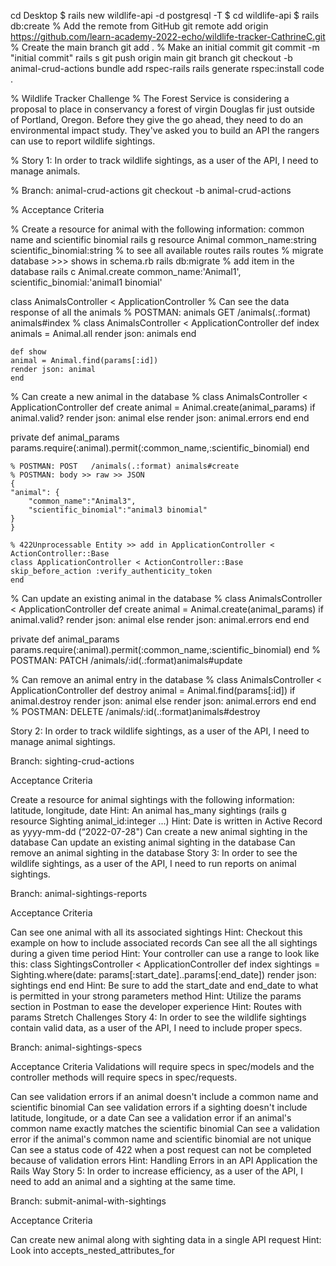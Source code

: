 <!-- SET-UP -->
cd Desktop
$ rails new wildlife-api -d postgresql -T
$ cd wildlife-api
$ rails db:create
% Add the remote from GitHub
git remote add origin https://github.com/learn-academy-2022-echo/wildlife-tracker-CathrineC.git
% Create the main branch
git add .
% Make an initial commit
git commit -m "initial commit"
rails s
git push origin main
git branch
git checkout -b animal-crud-actions
bundle add rspec-rails
rails generate rspec:install
code .

% Wildlife Tracker Challenge
% The Forest Service is considering a proposal to place in conservancy a forest of virgin Douglas fir just outside of Portland, Oregon. Before they give the go ahead, they need to do an environmental impact study. They've asked you to build an API the rangers can use to report wildlife sightings.

% Story 1: In order to track wildlife sightings, as a user of the API, I need to manage animals.

% Branch: animal-crud-actions
git checkout -b animal-crud-actions

% Acceptance Criteria

% Create a resource for animal with the following information: common name and scientific binomial
rails g resource Animal 
common_name:string scientific_binomial:string
    % to see all available routes
    rails routes
    % migrate database >>> shows in schema.rb
    rails db:migrate
    % add item in the database
    rails c
    Animal.create common_name:'Animal1', scientific_binomial:'animal1 binomial'

class AnimalsController < ApplicationController
% Can see the data response of all the animals
    % POSTMAN: animals GET /animals(.:format) animals#index
    % class AnimalsController < ApplicationController
    def index
    animals = Animal.all
    render json: animals
    end

    def show
    animal = Animal.find(params[:id])
    render json: animal
    end
% Can create a new animal in the database
    % class AnimalsController < ApplicationController
    def create
        animal = Animal.create(animal_params)
        if animal.valid?
            render json: animal
        else
            render json: animal.errors
        end
    end
   
   private
        def animal_params
            params.require(:animal).permit(:common_name,:scientific_binomial)
        end

    % POSTMAN: POST   /animals(.:format) animals#create
    % POSTMAN: body >> raw >> JSON
    {
    "animal": {
        "common_name":"Animal3", 
        "scientific_binomial":"animal3 binomial"
    }
    }

    % 422Unprocessable Entity >> add in ApplicationController < ActionController::Base
    class ApplicationController < ActionController::Base
    skip_before_action :verify_authenticity_token
    end

% Can update an existing animal in the database
    % class AnimalsController < ApplicationController
    def create
        animal = Animal.create(animal_params)
        if animal.valid?
            render json: animal
        else
            render json: animal.errors
        end
   end
   
   private
        def animal_params
            params.require(:animal).permit(:common_name,:scientific_binomial)
        end
    % POSTMAN: PATCH  /animals/:id(.:format)animals#update

% Can remove an animal entry in the database
    % class AnimalsController < ApplicationController
   def destroy
        animal = Animal.find(params[:id])
        if animal.destroy
            render json: animal
        else
            render json: animal.errors
        end
   end
    % POSTMAN: DELETE /animals/:id(.:format)animals#destroy



Story 2: In order to track wildlife sightings, as a user of the API, I need to manage animal sightings.

Branch: sighting-crud-actions

Acceptance Criteria

Create a resource for animal sightings with the following information: latitude, longitude, date
Hint: An animal has_many sightings (rails g resource Sighting animal_id:integer ...)
Hint: Date is written in Active Record as yyyy-mm-dd (“2022-07-28")
Can create a new animal sighting in the database
Can update an existing animal sighting in the database
Can remove an animal sighting in the database
Story 3: In order to see the wildlife sightings, as a user of the API, I need to run reports on animal sightings.

Branch: animal-sightings-reports

Acceptance Criteria

Can see one animal with all its associated sightings
Hint: Checkout this example on how to include associated records
Can see all the all sightings during a given time period
Hint: Your controller can use a range to look like this:
class SightingsController < ApplicationController
  def index
    sightings = Sighting.where(date: params[:start_date]..params[:end_date])
    render json: sightings
  end
end
Hint: Be sure to add the start_date and end_date to what is permitted in your strong parameters method
Hint: Utilize the params section in Postman to ease the developer experience
Hint: Routes with params
Stretch Challenges
Story 4: In order to see the wildlife sightings contain valid data, as a user of the API, I need to include proper specs.

Branch: animal-sightings-specs

Acceptance Criteria
Validations will require specs in spec/models and the controller methods will require specs in spec/requests.

Can see validation errors if an animal doesn't include a common name and scientific binomial
Can see validation errors if a sighting doesn't include latitude, longitude, or a date
Can see a validation error if an animal's common name exactly matches the scientific binomial
Can see a validation error if the animal's common name and scientific binomial are not unique
Can see a status code of 422 when a post request can not be completed because of validation errors
Hint: Handling Errors in an API Application the Rails Way
Story 5: In order to increase efficiency, as a user of the API, I need to add an animal and a sighting at the same time.

Branch: submit-animal-with-sightings

Acceptance Criteria

Can create new animal along with sighting data in a single API request
Hint: Look into accepts_nested_attributes_for